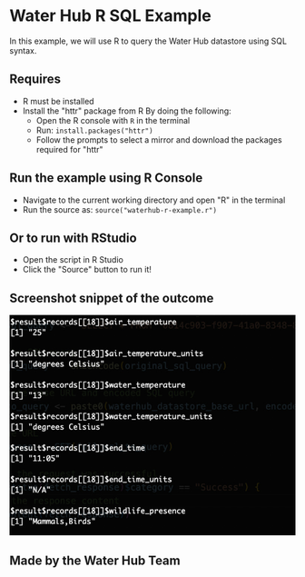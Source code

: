 # Water Hub R SQL Example

In this example, we will use R to query the Water Hub datastore using SQL syntax. 

## Requires
- R must be installed
- Install the "httr" package from R By doing the following:
  - Open the R console with ```R``` in the terminal
  - Run: ```install.packages("httr")```
  - Follow the prompts to select a mirror and download the packages required for "httr"

## Run the example using R Console
- Navigate to the current working directory and open "R" in the terminal
- Run the source as: ```source("waterhub-r-example.r")```

## Or to run with RStudio
- Open the script in R Studio
- Click the "Source" button to run it!

## Screenshot snippet of the outcome

![Screenshot of the resulting R output](output-r-example.jpg)

## Made by the Water Hub Team